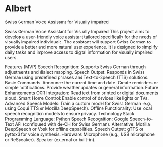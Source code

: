 # Albert
Swiss German Voice Assistant for Visually Impaired

Swiss German Voice Assistant for Visually Impaired
This project aims to develop a user-friendly voice assistant tailored specifically for the needs of visually impaired individuals. The assistant will support Swiss German to provide a better and more natural user experience. It is designed to simplify daily tasks and improve access to digital information for visually impaired users.

Features (MVP)
Speech Recognition: Supports Swiss German through adjustments and dialect mapping.
Speech Output: Responds in Swiss German using predefined phrases and Text-to-Speech (TTS) solutions.
Basic Commands:
Announce the current time and date.
Create reminders or simple notifications.
Provide weather updates or general information.
Future Enhancements
OCR Integration: Read text from printed or digital documents aloud.
Smart Home Control: Enable control of devices like lights or TVs.
Advanced Speech Models: Train a custom model for Swiss German (e.g., using Coqui TTS or Mozilla DeepSpeech).
Offline Functionality: Use local speech recognition models to ensure privacy.
Technology Stack
Programming Language: Python
Speech Recognition:
Google Speech-to-Text API (configured with de-CH for Swiss German).
Alternative: Mozilla DeepSpeech or Vosk for offline capabilities.
Speech Output:
gTTS or pyttsx3 for voice synthesis.
Hardware:
Microphone (e.g., USB microphone or ReSpeaker).
Speaker (external or built-in).
